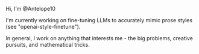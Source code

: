 Hi, I’m @Antelope10

I'm currently working on fine-tuning LLMs to accurately mimic prose styles (see "openai-style-finetune").

In general, I work on anything that interests me - the big problems, creative pursuits, and mathematical tricks. 



